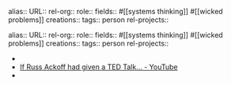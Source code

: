 alias::
URL::
rel-org::
role::
fields:: #[[systems thinking]] #[[wicked problems]]
creations::
tags:: person
rel-projects::

alias::
URL::
rel-org::
role::
fields:: #[[systems thinking]] #[[wicked problems]]
creations::
tags:: person
rel-projects::

-
- [If Russ Ackoff had given a TED Talk... - YouTube](https://www.youtube.com/watch?v=OqEeIG8aPPk)
-
